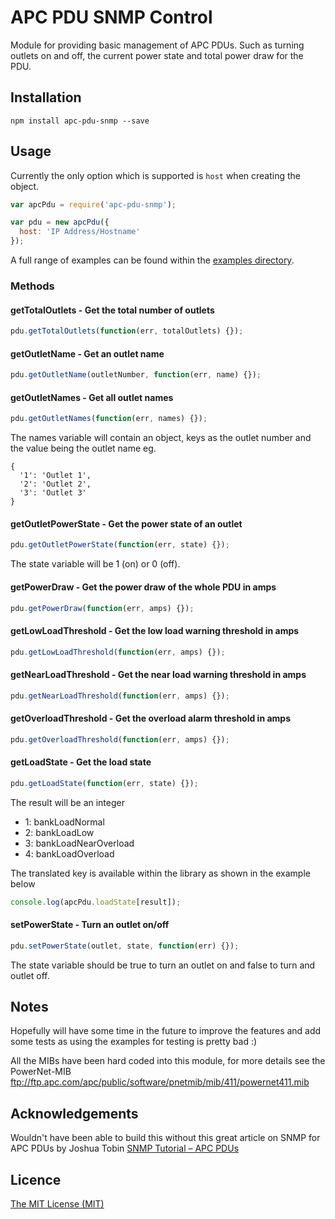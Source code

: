 # APC PDU SNMP Control

Module for providing basic management of APC PDUs. Such as turning outlets on and off, the current power state and total power draw for the PDU.


## Installation

```
npm install apc-pdu-snmp --save
```

  
## Usage


Currently the only option which is supported is `host` when creating the object.
 
```javascript
var apcPdu = require('apc-pdu-snmp');

var pdu = new apcPdu({
  host: 'IP Address/Hostname'
});
```

A full range of examples can be found within the [examples directory](https://github.com/phillipsnick/apc-pdu-snmp/tree/master/examples).


### Methods

#### getTotalOutlets - Get the total number of outlets

```javascript
pdu.getTotalOutlets(function(err, totalOutlets) {});
```


#### getOutletName - Get an outlet name

```javascript
pdu.getOutletName(outletNumber, function(err, name) {});
```


#### getOutletNames - Get all outlet names

```javascript
pdu.getOutletNames(function(err, names) {});
```

The names variable will contain an object, keys as the outlet number and the value being the outlet name eg.

```
{ 
  '1': 'Outlet 1',
  '2': 'Outlet 2',
  '3': 'Outlet 3'
}
```


#### getOutletPowerState - Get the power state of an outlet

```javascript
pdu.getOutletPowerState(function(err, state) {});
```

The state variable will be 1 (on) or 0 (off).


#### getPowerDraw - Get the power draw of the whole PDU in amps

```javascript
pdu.getPowerDraw(function(err, amps) {});
```


#### getLowLoadThreshold - Get the low load warning threshold in amps

```javascript
pdu.getLowLoadThreshold(function(err, amps) {});
```


#### getNearLoadThreshold - Get the near load warning threshold in amps

```javascript
pdu.getNearLoadThreshold(function(err, amps) {});
```


#### getOverloadThreshold - Get the overload alarm threshold in amps

```javascript
pdu.getOverloadThreshold(function(err, amps) {});
```


#### getLoadState - Get the load state

```javascript
pdu.getLoadState(function(err, state) {});
```

The result will be an integer

* 1: bankLoadNormal
* 2: bankLoadLow
* 3: bankLoadNearOverload
* 4: bankLoadOverload

The translated key is available within the library as shown in the example below 

```javascript
console.log(apcPdu.loadState[result]);
```


#### setPowerState - Turn an outlet on/off

```javascript
pdu.setPowerState(outlet, state, function(err) {});
```

The state variable should be true to turn an outlet on and false to turn and outlet off.

  
## Notes

Hopefully will have some time in the future to improve the features and add some tests as using the examples for testing is pretty bad :)

All the MIBs have been hard coded into this module, for more details see the PowerNet-MIB ftp://ftp.apc.com/apc/public/software/pnetmib/mib/411/powernet411.mib


## Acknowledgements

Wouldn't have been able to build this without this great article on SNMP for APC PDUs by Joshua Tobin [SNMP Tutorial – APC PDUs](http://tobinsramblings.wordpress.com/2011/05/03/snmp-tutorial-apc-pdus/)


## Licence

[The MIT License (MIT)](https://github.com/phillipsnick/apc-pdu-snmp/blob/master/LICENSE)
